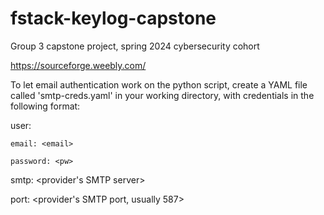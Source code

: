 # fstack-keylog-capstone
Group 3 capstone project, spring 2024 cybersecurity cohort

https://sourceforge.weebly.com/

To let email authentication work on the python script, create a YAML file called 'smtp-creds.yaml' in your working directory, with credentials in the following format:

user:

    email: <email>
    
    password: <pw>

smtp: <provider's SMTP server>

port: <provider's SMTP port, usually 587>
